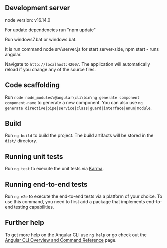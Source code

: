 ## Development server

node version: v16.14.0

For update dependencies run "npm update"

Run windows7.bat or windows.bat.

It is run command node srv\server.js for start server-side, npm start - runs angular.

Navigate to `http://localhost:4200/`. The application will automatically reload if you change any of the source files.

## Code scaffolding

Run `node node_modules\@angular\cli\bin\ng generate component component-name` to generate a new component. You can also use `ng generate directive|pipe|service|class|guard|interface|enum|module`.

## Build

Run `ng build` to build the project. The build artifacts will be stored in the `dist/` directory.

## Running unit tests

Run `ng test` to execute the unit tests via [Karma](https://karma-runner.github.io).

## Running end-to-end tests

Run `ng e2e` to execute the end-to-end tests via a platform of your choice. To use this command, you need to first add a package that implements end-to-end testing capabilities.

## Further help

To get more help on the Angular CLI use `ng help` or go check out the [Angular CLI Overview and Command Reference](https://angular.io/cli) page.
